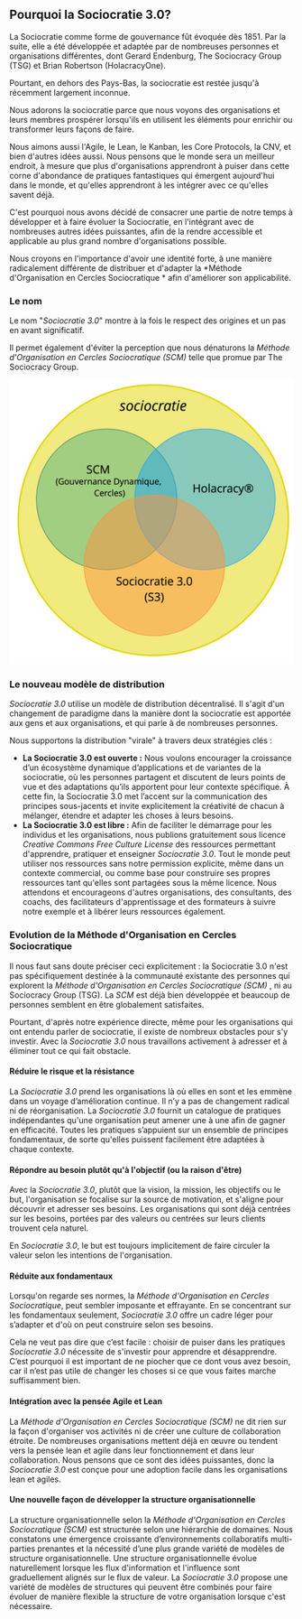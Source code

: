 ## Pourquoi la Sociocratie 3.0?

La Sociocratie comme forme de gouvernance fût évoquée dès 1851. Par la suite, elle a été développée et adaptée par de nombreuses personnes et organisations différentes, dont Gerard Endenburg, The Sociocracy Group (TSG) et Brian Robertson (HolacracyOne).

Pourtant, en dehors des Pays-Bas, la sociocratie est restée jusqu'à récemment largement inconnue.

Nous adorons la sociocratie parce que nous voyons des organisations et leurs membres prospérer lorsqu'ils en utilisent les éléments pour enrichir ou transformer leurs façons de faire.

Nous aimons aussi l'Agile, le Lean, le Kanban, les Core Protocols, la CNV, et bien d'autres idées aussi. Nous pensons que le monde sera un meilleur endroit, à mesure que plus d'organisations apprendront à puiser dans cette corne d'abondance de pratiques fantastiques qui émergent aujourd'hui dans le monde, et qu'elles apprendront à les intégrer avec ce qu'elles savent déjà.

C'est pourquoi nous avons décidé de consacrer une partie de notre temps à développer et à faire évoluer la Sociocratie, en l'intégrant avec de nombreuses autres idées puissantes, afin de la rendre accessible et applicable au plus grand nombre d'organisations possible.

Nous croyons en l'importance d'avoir une identité forte, à une manière radicalement différente de distribuer et d'adapter la *Méthode d'Organisation en Cercles Sociocratique * afin d'améliorer son applicabilité.

### Le nom

Le nom "*Sociocratie 3.0*" montre à la fois le respect des origines et un pas en avant significatif.

Il permet également d'éviter la perception que nous dénaturons la *Méthode d'Organisation en Cercles Sociocratique (SCM)* telle que promue par The Sociocracy Group.

![Trois variantes de sociocratie](img/context/sociocracy-variants.png)

### Le nouveau modèle de distribution

*Sociocratie 3.0* utilise un modèle de distribution décentralisé. Il s'agit d'un changement de paradigme dans la manière dont la sociocratie est apportée aux gens et aux organisations, et qui parle à de nombreuses personnes.

Nous supportons la distribution "virale" à travers deux stratégies clés :

* **La Sociocratie 3.0 est ouverte :** Nous voulons encourager la croissance d’un écosystème dynamique d’applications et de variantes de la sociocratie, où les personnes partagent et discutent de leurs points de vue et des adaptations qu’ils apportent pour leur contexte spécifique. À cette fin, la Sociocratie 3.0 met l’accent sur la communication des principes sous-jacents et invite explicitement la créativité de chacun à mélanger, étendre et adapter les choses à leurs besoins.
* **La Sociocratie 3.0 est libre :** Afin de faciliter le démarrage pour les individus et les organisations, nous publions gratuitement sous licence *Creative Commons Free Culture License* des ressources permettant d'apprendre, pratiquer et enseigner *Sociocratie 3.0*. Tout le monde peut utiliser nos ressources sans notre permission explicite, même dans un contexte commercial, ou comme base pour construire ses propres ressources tant qu'elles sont partagées sous la même licence. Nous attendons et encourageons d'autres organisations, des consultants, des coachs, des facilitateurs d'apprentissage et des formateurs à suivre notre exemple et à libérer leurs ressources également.

### Evolution de la Méthode d'Organisation en Cercles Sociocratique

Il nous faut sans doute préciser ceci explicitement : la Sociocratie 3.0 n'est pas spécifiquement destinée à la communauté existante des personnes qui explorent la *Méthode d'Organisation en Cercles Sociocratique (SCM)* , ni au Sociocracy Group (TSG). La *SCM* est déjà bien développée et beaucoup de personnes semblent en être globalement satisfaites.

Pourtant, d'après notre expérience directe, même pour les organisations qui ont entendu parler de sociocratie, il existe de nombreux obstacles pour s'y investir. Avec la *Sociocratie 3.0* nous travaillons activement à adresser et à éliminer tout ce qui fait obstacle.

#### Réduire le risque et la résistance

La *Sociocratie 3.0* prend les organisations là où elles en sont et les emmène dans un voyage d’amélioration continue. Il n’y a pas de changement radical ni de réorganisation. La *Sociocratie 3.0* fournit un catalogue de pratiques indépendantes qu'une organisation peut amener une à une afin de gagner en efficacité. Toutes les pratiques s’appuient sur un ensemble de principes fondamentaux, de sorte qu'elles puissent facilement être adaptées à chaque contexte.

#### Répondre au besoin plutôt qu'à l'objectif (ou la raison d'être)

Avec la *Sociocratie 3.0*, plutôt que la vision, la mission, les objectifs ou le but, l'organisation se focalise sur la source de motivation, et s'aligne pour découvrir et adresser ses besoins. Les organisations qui sont déjà centrées sur les besoins, portées par des valeurs ou centrées sur leurs clients trouvent cela naturel.

En *Sociocratie 3.0*, le but est toujours implicitement de faire circuler la valeur selon les intentions de l'organisation.

#### Réduite aux fondamentaux

Lorsqu'on regarde ses normes, la *Méthode d'Organisation en Cercles Sociocratique*, peut sembler imposante et effrayante. En se concentrant sur les fondamentaux seulement, *Sociocratie 3.0* offre un cadre léger pour s’adapter et d'où on peut construire selon ses besoins.

Cela ne veut pas dire que c’est facile : choisir de puiser dans les pratiques *Sociocratie 3.0* nécessite de s'investir pour apprendre et désapprendre. C’est pourquoi il est important de ne piocher que ce dont vous avez besoin, car il n’est pas utile de changer les choses si ce que vous faites marche suffisamment bien.

#### Intégration avec la pensée Agile et Lean

La *Méthode d'Organisation en Cercles Sociocratique (SCM)* ne dit rien sur la façon d'organiser vos activités ni de créer une culture de collaboration étroite. De nombreuses organisations mettent déjà en œuvre ou tendent vers la pensée lean et agile dans leur fonctionnement et dans leur collaboration. Nous pensons que ce sont des idées puissantes, donc la *Sociocratie 3.0* est conçue pour une adoption facile dans les organisations lean et agiles.

#### Une nouvelle façon de développer la structure organisationnelle

La structure organisationnelle selon la *Méthode d'Organisation en Cercles Sociocratique (SCM)* est structurée selon une hiérarchie de domaines. Nous constatons une émergence croissante d’environnements collaboratifs multi-parties prenantes et la nécessité d’une plus grande variété de modèles de structure organisationnelle. Une structure organisationnelle évolue naturellement lorsque les flux d'information et l'influence sont graduellement alignés sur le flux de valeur. La *Sociocratie 3.0* propose une variété de modèles de structures qui peuvent être combinés pour faire évoluer de manière flexible la structure de votre organisation lorsque c'est nécessaire.

<!-- split here -->